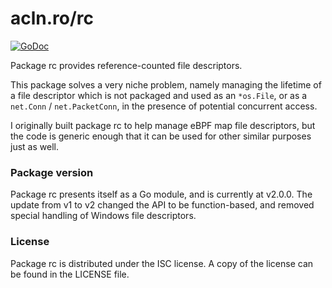 acln.ro/rc
================

[![GoDoc](https://godoc.org/acln.ro/rc?status.svg)](https://godoc.org/acln.ro/rc)

Package rc provides reference-counted file descriptors.

This package solves a very niche problem, namely managing the lifetime
of a file descriptor which is not packaged and used as an `*os.File`,
or as a `net.Conn` / `net.PacketConn`, in the presence of potential
concurrent access.

I originally built package rc to help manage eBPF map file descriptors,
but the code is generic enough that it can be used for other similar
purposes just as well.

### Package version

Package rc presents itself as a Go module, and is currently at v2.0.0.
The update from v1 to v2 changed the API to be function-based, and
removed special handling of Windows file descriptors.

### License

Package rc is distributed under the ISC license. A copy of the license
can be found in the LICENSE file.
